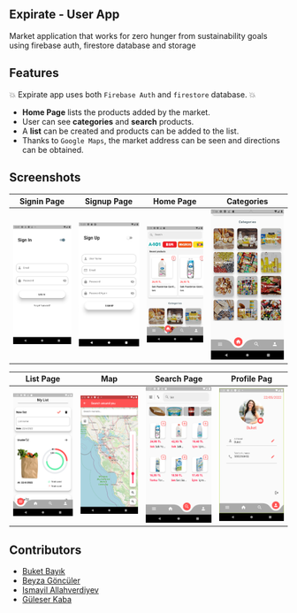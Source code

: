 ## Expirate - User App

Market application that works for zero hunger from sustainability goals using firebase auth, firestore database and storage

## Features
:boom: Expirate app uses both `Firebase Auth` and `firestore` database. :boom:
* **Home Page** lists the products added by the market.
* User can see **categories** and **search** products.
* A **list** can be created and products can be added to the list.
* Thanks to `Google Maps`, the market address can be seen and directions can be obtained.

## Screenshots

Signin Page                |  Signup Page              |Home Page                  | Categories         
:-------------------------:|:-------------------------:|:-------------------------:|:-------------------------:
![](https://github.com/UNIGIBBS/Expirate-User_app/blob/master/images/Sign%20In%20Page.png)|![](https://github.com/UNIGIBBS/Expirate-User_app/blob/master/images/Sign%20Up%20Page.png)|![](https://github.com/UNIGIBBS/Expirate-User_app/blob/master/images/Home%20Page.png)|![](https://github.com/UNIGIBBS/Expirate-User_app/blob/master/images/Categories.png)|


List Page                  | Map                       | Search Page              | Profile Pag                  
:-------------------------:|:-------------------------:|:-------------------------:|:-------------------------:
![](https://github.com/UNIGIBBS/Expirate-User_app/blob/master/images/List%20Page.png)|![](https://github.com/UNIGIBBS/Expirate-User_app/blob/master/images/map.png)|![](https://github.com/UNIGIBBS/Expirate-User_app/blob/master/images/Search%20Page.png)|![](https://github.com/UNIGIBBS/Expirate-User_app/blob/master/images/Profile%20Page.png)|

## Contributors
* [Buket Bayık](https://github.com/buketbyk)
* [Beyza Göncüler](https://github.com/BeyzaGonculer)
* [Ismayil Allahverdiyev](https://github.com/ismayil-allahverdiyev)
* [Güleser Kaba](https://github.com/guleserkaba)




